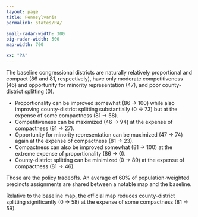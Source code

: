 ```yaml
---
layout: page
title: Pennsylvania
permalink: states/PA/

small-radar-width: 300
big-radar-width: 500
map-width: 700

xx: "PA"
---
```


The baseline congressional districts are naturally relatively proportional and compact (86 and 81, respectively),
have only moderate competitiveness (46) and opportunity for minority representation (47), and poor county-district splitting (0).

- Proportionality can be improved somewhat (86 &#x2192; 100) while also improving county-district splitting substantially (0 &#x2192; 73) but at the expense of some compactness (81 &#x2192; 58).
- Competitiveness can be maximized (46 &#x2192; 94) at the expense of compactness (81 &#x2192; 27).
- Opportunity for minority representation can be maximized (47 &#x2192; 74) again at the expense of compactness (81 &#x2192; 23).
- Compactness can also be improved somewhat (81 &#x2192; 100) at the extreme expense of proportionality (86 &#x2192; 0).
- County-district splitting can be minimized (0 &#x2192; 89) at the expense of compactness (81 &#x2192; 46).

Those are the policy tradeoffs.
An average of 60% of population-weighted precincts assignments are shared between a notable map and the baseline.

Relative to the baseline map, 
the official map reduces county-district splitting significantly (0 &#x2192; 58) 
at the expense of some compactness (81 &#x2192; 59).